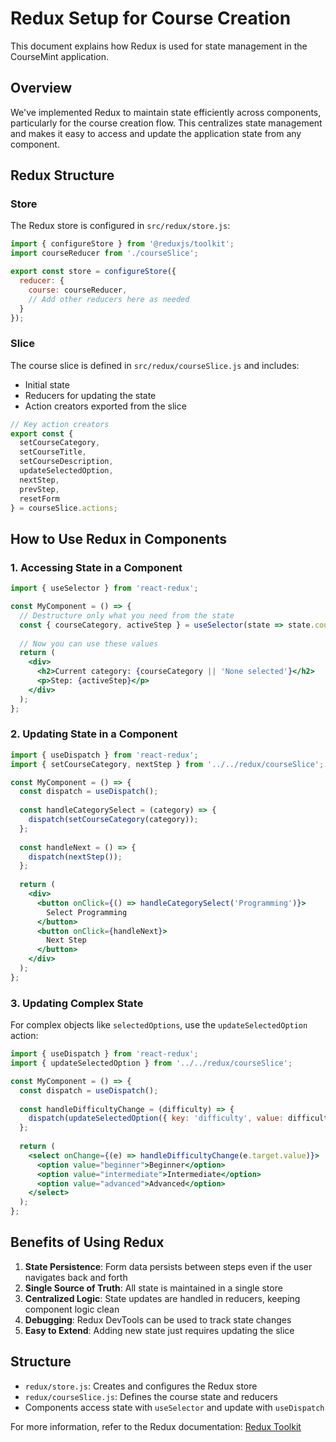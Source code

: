 # Redux Setup for Course Creation

This document explains how Redux is used for state management in the CourseMint application.

## Overview

We've implemented Redux to maintain state efficiently across components, particularly for the course creation flow. This centralizes state management and makes it easy to access and update the application state from any component.

## Redux Structure

### Store

The Redux store is configured in `src/redux/store.js`:

```js
import { configureStore } from '@reduxjs/toolkit';
import courseReducer from './courseSlice';

export const store = configureStore({
  reducer: {
    course: courseReducer,
    // Add other reducers here as needed
  }
});
```

### Slice

The course slice is defined in `src/redux/courseSlice.js` and includes:
- Initial state
- Reducers for updating the state
- Action creators exported from the slice

```js
// Key action creators
export const { 
  setCourseCategory, 
  setCourseTitle, 
  setCourseDescription,
  updateSelectedOption,
  nextStep,
  prevStep,
  resetForm
} = courseSlice.actions;
```

## How to Use Redux in Components

### 1. Accessing State in a Component

```jsx
import { useSelector } from 'react-redux';

const MyComponent = () => {
  // Destructure only what you need from the state
  const { courseCategory, activeStep } = useSelector(state => state.course);
  
  // Now you can use these values
  return (
    <div>
      <h2>Current category: {courseCategory || 'None selected'}</h2>
      <p>Step: {activeStep}</p>
    </div>
  );
};
```

### 2. Updating State in a Component

```jsx
import { useDispatch } from 'react-redux';
import { setCourseCategory, nextStep } from '../../redux/courseSlice';

const MyComponent = () => {
  const dispatch = useDispatch();
  
  const handleCategorySelect = (category) => {
    dispatch(setCourseCategory(category));
  };
  
  const handleNext = () => {
    dispatch(nextStep());
  };
  
  return (
    <div>
      <button onClick={() => handleCategorySelect('Programming')}>
        Select Programming
      </button>
      <button onClick={handleNext}>
        Next Step
      </button>
    </div>
  );
};
```

### 3. Updating Complex State

For complex objects like `selectedOptions`, use the `updateSelectedOption` action:

```jsx
import { useDispatch } from 'react-redux';
import { updateSelectedOption } from '../../redux/courseSlice';

const MyComponent = () => {
  const dispatch = useDispatch();
  
  const handleDifficultyChange = (difficulty) => {
    dispatch(updateSelectedOption({ key: 'difficulty', value: difficulty }));
  };
  
  return (
    <select onChange={(e) => handleDifficultyChange(e.target.value)}>
      <option value="beginner">Beginner</option>
      <option value="intermediate">Intermediate</option>
      <option value="advanced">Advanced</option>
    </select>
  );
};
```

## Benefits of Using Redux

1. **State Persistence**: Form data persists between steps even if the user navigates back and forth
2. **Single Source of Truth**: All state is maintained in a single store
3. **Centralized Logic**: State updates are handled in reducers, keeping component logic clean
4. **Debugging**: Redux DevTools can be used to track state changes
5. **Easy to Extend**: Adding new state just requires updating the slice

## Structure

- `redux/store.js`: Creates and configures the Redux store
- `redux/courseSlice.js`: Defines the course state and reducers
- Components access state with `useSelector` and update with `useDispatch`

For more information, refer to the Redux documentation:
[Redux Toolkit](https://redux-toolkit.js.org/)
